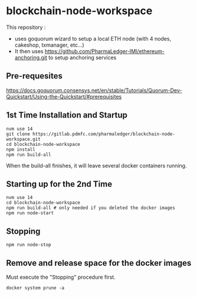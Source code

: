 # blockchain-node-workspace

This repository :
* uses goquorum wizard to setup a local ETH node (with 4 nodes, cakeshop, txmanager, etc...)
* It then uses https://github.com/PharmaLedger-IMI/ethereum-anchoring.git to setup anchoring services

## Pre-requesites

https://docs.goquorum.consensys.net/en/stable/Tutorials/Quorum-Dev-Quickstart/Using-the-Quickstart/#prerequisites


## 1st Time Installation and Startup

```
nvm use 14
git clone https://gitlab.pdmfc.com/pharmaledger/blockchain-node-workspace.git
cd blockchain-node-workspace
npm install
npm run build-all
```

When the build-all finishes, it will leave several docker containers running.

## Starting up for the 2nd Time

```
nvm use 14
cd blockchain-node-workspace
npm run build-all # only needed if you deleted the docker images
npm run node-start
```

## Stopping

```
npm run node-stop
```

## Remove and release space for the docker images

Must execute the "Stopping" procedure first.

```
docker system prune -a
```
